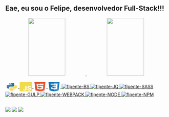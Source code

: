 ## Eae, eu sou o Felipe, desenvolvedor Full-Stack!!!
<div align="center">
  <a href="https://github.com/Felipe-N-Fonseca">
  <img height="180em" width="48%" src="https://github-readme-stats.vercel.app/api?username=Felipe-N-Fonseca&show_icons=true&theme=tokyonight&include_all_commits=true&count_private=true"/>
  <img height="180em" width="48%" src="https://github-readme-stats.vercel.app/api/top-langs/?username=Felipe-N-Fonseca&layout=compact&langs_count=7&theme=tokyonight"/>
</div>
<div style="display: inline_block"><br>
  <img align="center" alt="flpente-Python" height="30" width="40" src="https://raw.githubusercontent.com/devicons/devicon/master/icons/python/python-original.svg">
  <img align="center" alt="flpente-Js" height="30" width="40" src="https://raw.githubusercontent.com/devicons/devicon/master/icons/javascript/javascript-plain.svg">
  <img align="center" alt="flpente-HTML" height="30" width="40" src="https://raw.githubusercontent.com/devicons/devicon/master/icons/html5/html5-original.svg">
  <img align="center" alt="flpente-CSS" height="30" width="40" src="https://raw.githubusercontent.com/devicons/devicon/master/icons/css3/css3-original.svg">
  <img align="center" alt="flpente-BS" height="30" width="40" src="https://cdn.jsdelivr.net/gh/devicons/devicon/icons/bootstrap/bootstrap-original.svg">
  <img align="center" alt="flpente-JQ" height="30" width="40" src="https://cdn.jsdelivr.net/gh/devicons/devicon/icons/jquery/jquery-plain-wordmark.svg">
  <img align="center" alt="flpente-SASS" height="30" width="40" src="https://cdn.jsdelivr.net/gh/devicons/devicon/icons/sass/sass-original.svg">
  <img align="center" alt="flpente-GULP" height="30" width="40" src="https://cdn.jsdelivr.net/gh/devicons/devicon/icons/gulp/gulp-plain.svg">
  <img align="center" alt="flpente-WEBPACK" height="30" width="40" src="https://cdn.jsdelivr.net/gh/devicons/devicon/icons/webpack/webpack-plain.svg">
  <img align="center" alt="flpente-NODE" height="30" width="40" src="https://cdn.jsdelivr.net/gh/devicons/devicon/icons/nodejs/nodejs-original.svg">
  <img align="center" alt="flpente-NPM" height="30" width="40" src="https://cdn.jsdelivr.net/gh/devicons/devicon/icons/npm/npm-original-wordmark.svg">
  
  ##
 
<div> 
  <a href="https://instagram.com/felipe.nf/" target="_blank"><img src="https://img.shields.io/badge/-Instagram-%23E4405F?style=for-the-badge&logo=instagram&logoColor=white" target="_blank"></a>
  <a href = "mailto:felipenasfonseca@gmail.com"><img src="https://img.shields.io/badge/-Gmail-%23333?style=for-the-badge&logo=gmail&logoColor=white" target="_blank"></a>
  <a href="https://www.linkedin.com/in/felipe-nascimento-fonseca" target="_blank"><img src="https://img.shields.io/badge/-LinkedIn-%230077B5?style=for-the-badge&logo=linkedin&logoColor=white" target="_blank"></a> 
 
</div>
